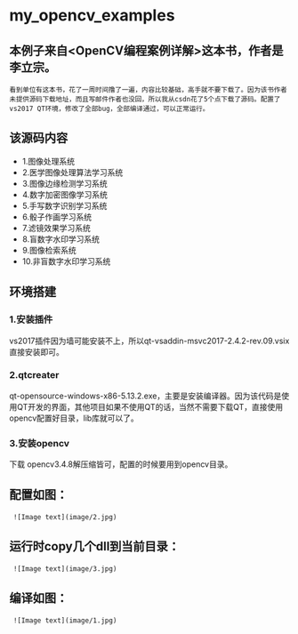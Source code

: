 # my_opencv_examples
## 本例子来自<OpenCV编程案例详解>这本书，作者是李立宗。
    看到单位有这本书，花了一周时间撸了一遍，内容比较基础，高手就不要下载了。因为该书作者未提供源码下载地址，而且写邮件作者也没回，所以我从csdn花了5个点下载了源码。配置了vs2017 QT环境，修改了全部bug，全部编译通过，可以正常运行。 
    
## 该源码内容
   * 1.图像处理系统
   * 2.医学图像处理算法学习系统
   * 3.图像边缘检测学习系统
   * 4.数字加密图像学习系统
   * 5.手写数字识别学习系统
   * 6.骰子作画学习系统
   * 7.滤镜效果学习系统
   * 8.盲数字水印学习系统
   * 9.图像检索系统
   * 10.非盲数字水印学习系统

## 环境搭建
   ### 1.安装插件
   vs2017插件因为墙可能安装不上，所以qt-vsaddin-msvc2017-2.4.2-rev.09.vsix 直接安装即可。
   ### 2.qtcreater
  qt-opensource-windows-x86-5.13.2.exe，主要是安装编译器。因为该代码是使用QT开发的界面，其他项目如果不使用QT的话，当然不需要下载QT，直接使用opencv配置好目录，lib库就可以了。
  ### 3.安装opencv
  下载 opencv3.4.8解压缩皆可，配置的时候要用到opencv目录。
  
## 配置如图：
     ![Image text](image/2.jpg)  

## 运行时copy几个dll到当前目录：
     ![Image text](image/3.jpg)  
     
## 编译如图：
     ![Image text](image/1.jpg)  
